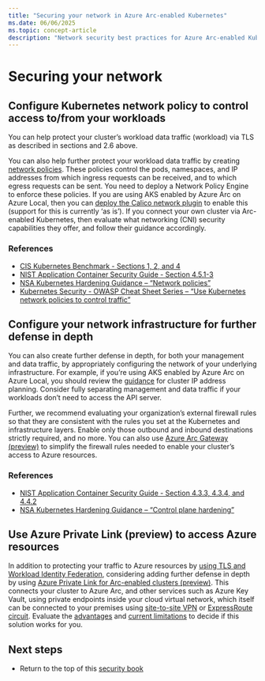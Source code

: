 ```yaml
---
title: "Securing your network in Azure Arc-enabled Kubernetes"
ms.date: 06/06/2025
ms.topic: concept-article
description: "Network security best practices for Azure Arc-enabled Kubernetes clusters, including segmentation, encryption, and access controls."
---
```


# Securing your network

## Configure Kubernetes network policy to control access to/from your workloads

You can help protect your cluster’s workload data traffic (workload) via TLS as described in sections and 2.6 above.

You can also help further protect your workload data traffic by creating [network policies](https://kubernetes.io/docs/concepts/services-networking/network-policies/). These policies control the pods, namespaces, and IP addresses from which ingress requests can be received, and to which egress requests can be sent. You need to deploy a Network Policy Engine to enforce these policies. If you are using AKS enabled by Azure Arc on Azure Local, then you can [deploy the Calico network plugin](/azure/aks/aksarc/concepts-container-networking#kubernetes-networks) to enable this (support for this is currently ‘as is’). If you connect your own cluster via Arc-enabled Kubernetes, then evaluate what networking (CNI) security capabilities they offer, and follow their guidance accordingly.

### References
* [CIS Kubernetes Benchmark - Sections 1, 2, and 4](https://www.cisecurity.org/benchmark/kubernetes)
* [NIST Application Container Security Guide - Section 4.5.1-3](https://csrc.nist.gov/pubs/sp/800/190/final)
* [NSA Kubernetes Hardening Guidance – “Network policies”](https://media.defense.gov/2022/Aug/29/2003066362/-1/-1/0/CTR_KUBERNETES_HARDENING_GUIDANCE_1.2_20220829.PDF)
* [Kubernetes Security - OWASP Cheat Sheet Series – “Use Kubernetes network policies to control traffic”](https://cheatsheetseries.owasp.org/cheatsheets/Kubernetes_Security_Cheat_Sheet.html)

## Configure your network infrastructure for further defense in depth

You can also create further defense in depth, for both your management and data traffic, by appropriately configuring the network of your underlying infrastructure. For example, if you’re using AKS enabled by Azure Arc on Azure Local, you should review the [guidance](/azure/aks/aksarc/aks-hci-network-system-requirements) for cluster IP address planning. Consider fully separating management and data traffic if your workloads don’t need to access the API server. 

Further, we recommend evaluating your organization’s external firewall rules so that they are consistent with the rules you set at the Kubernetes and infrastructure layers. Enable only those outbound and inbound destinations strictly required, and no more. You can also use [Azure Arc Gateway (preview)](/azure/azure-arc/kubernetes/arc-gateway-simplify-networking?tabs=azure-cli) to simplify the firewall rules needed to enable  your cluster’s access to Azure resources.

### References
* [NIST Application Container Security Guide - Section 4.3.3, 4.3.4, and 4.4.2](https://csrc.nist.gov/pubs/sp/800/190/final)
* [NSA Kubernetes Hardening Guidance – “Control plane hardening”](https://media.defense.gov/2022/Aug/29/2003066362/-1/-1/0/CTR_KUBERNETES_HARDENING_GUIDANCE_1.2_20220829.PDF)

## Use Azure Private Link (preview) to access Azure resources

In addition to protecting your traffic to Azure resources by [using TLS and Workload Identity Federation](conceptual-securing-your-workloads#use-workload-identity-for-accessing-azure-resources), considering adding further defense in depth by using [Azure Private Link for Arc-enabled clusters (preview)](/azure/azure-arc/kubernetes/private-link). This connects your cluster to Azure Arc, and other services such as Azure Key Vault, using private endpoints inside your cloud virtual network, which itself can be connected to your premises using [site-to-site VPN](/azure/vpn-gateway/tutorial-site-to-site-portal) or [ExpressRoute circuit](/azure/expressroute/expressroute-howto-linkvnet-arm). Evaluate the [advantages](/azure/azure-arc/kubernetes/private-link#advantages) and [current limitations](/azure/azure-arc/kubernetes/private-link#current-limitations) to decide if this solution works for you.

## Next steps

- Return to the top of this [security book](conceptual-security-book.md)